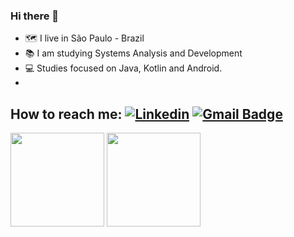 ### Hi there 👋

- 🗺️  I live in São Paulo - Brazil
- 📚  I am studying Systems Analysis and Development
- 💻  Studies focused on Java, Kotlin and Android.
-
## How to reach me: [![Linkedin](https://img.shields.io/badge/-LinkedIn-blue?style=flat-square&logo=Linkedin&logoColor=white&link=https://www.linkedin.com/in/kalebesantana/)](https://www.linkedin.com/in/kalebesantana/)       [![Gmail Badge](https://img.shields.io/badge/-Gmail-c14438?style=flat-square&logo=Gmail&logoColor=white&link=mailto:santana.abrantes01@gmail.com)](mailto:santana.abrantes01@gmail.com)                           
                          
<div align="left">
<img height="150em" src="https://github-readme-stats.vercel.app/api/top-langs/?username=KalebeSantana&exclude_repo=KNN-Image-Classification&show_icons=true&hide_border=true&layout=compact&langs_count=8&theme=react"/>
<img height="150em" src="https://github-readme-stats.vercel.app/api?username=KalebeSantana&show_icons=true&hide_border=true&count_private=true&include_all_commits=true&theme=react" />
</div>
<!--












